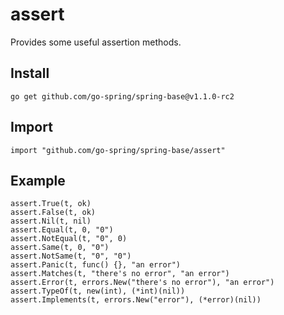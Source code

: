 # assert

Provides some useful assertion methods.

## Install

```
go get github.com/go-spring/spring-base@v1.1.0-rc2 
```

## Import

```
import "github.com/go-spring/spring-base/assert"
```

## Example

```
assert.True(t, ok)
assert.False(t, ok)
assert.Nil(t, nil)
assert.Equal(t, 0, "0")
assert.NotEqual(t, "0", 0)
assert.Same(t, 0, "0")
assert.NotSame(t, "0", "0")
assert.Panic(t, func() {}, "an error")
assert.Matches(t, "there's no error", "an error")
assert.Error(t, errors.New("there's no error"), "an error")
assert.TypeOf(t, new(int), (*int)(nil))
assert.Implements(t, errors.New("error"), (*error)(nil))
```
